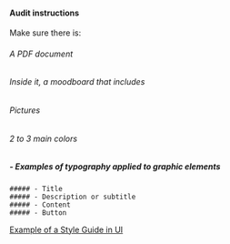 #### Audit instructions

Make sure there is:

###### A PDF document
###### Inside it, a moodboard that includes
  ###### Pictures
  ###### 2 to 3 main colors
  ##### - Examples of typography applied to graphic elements
    ##### - Title
    ##### - Description or subtitle
    ##### - Content
    ##### - Button

[Example of a Style Guide in UI](https://www.pinterest.pt/pin/454019206175050454/)
